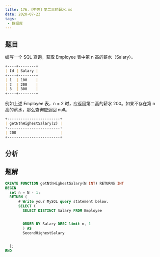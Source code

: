 ```yaml
---
title: 176.【中等】第二高的薪水.md
date: 2020-07-23
tags:
 - 数据库
---
```


## 题目
编写一个 SQL 查询，获取 Employee 表中第 n 高的薪水（Salary）。

```md
+----+--------+
| Id | Salary |
+----+--------+
| 1  | 100    |
| 2  | 200    |
| 3  | 300    |
+----+--------+
```
例如上述 Employee 表，n = 2 时，应返回第二高的薪水 200。如果不存在第 n 高的薪水，那么查询应返回 null。

```md
+------------------------+
| getNthHighestSalary(2) |
+------------------------+
| 200                    |
+------------------------+
```

## 分析

## 题解

```SQL
CREATE FUNCTION getNthHighestSalary(N INT) RETURNS INT
BEGIN
  set n = N - 1;
  RETURN (
      # Write your MySQL query statement below. 
      SELECT (
        SELECT DISTINCT Salary FROM Employee


        ORDER BY Salary DESC limit n, 1
        ) AS
        SecondHighestSalary

      
  );
END
```